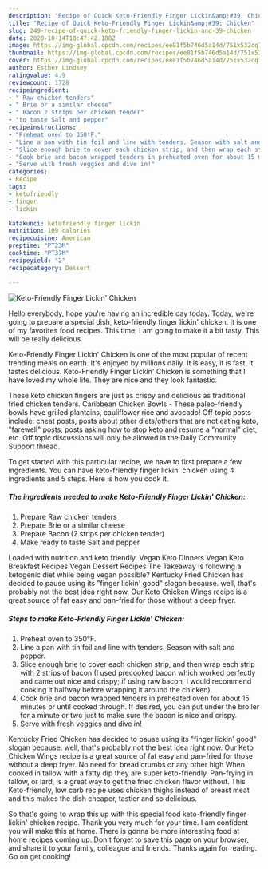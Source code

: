 ```yaml
---
description: "Recipe of Quick Keto-Friendly Finger Lickin&amp;#39; Chicken"
title: "Recipe of Quick Keto-Friendly Finger Lickin&amp;#39; Chicken"
slug: 249-recipe-of-quick-keto-friendly-finger-lickin-and-39-chicken
date: 2020-10-14T18:47:42.188Z
image: https://img-global.cpcdn.com/recipes/ee81f5b746d5a14d/751x532cq70/keto-friendly-finger-lickin-chicken-recipe-main-photo.jpg
thumbnail: https://img-global.cpcdn.com/recipes/ee81f5b746d5a14d/751x532cq70/keto-friendly-finger-lickin-chicken-recipe-main-photo.jpg
cover: https://img-global.cpcdn.com/recipes/ee81f5b746d5a14d/751x532cq70/keto-friendly-finger-lickin-chicken-recipe-main-photo.jpg
author: Esther Lindsey
ratingvalue: 4.9
reviewcount: 1728
recipeingredient:
- " Raw chicken tenders"
- " Brie or a similar cheese"
- " Bacon 2 strips per chicken tender"
- "to taste Salt and pepper"
recipeinstructions:
- "Preheat oven to 350°F."
- "Line a pan with tin foil and line with tenders. Season with salt and pepper."
- "Slice enough brie to cover each chicken strip, and then wrap each strip with 2 strips of bacon (I used precooked bacon which worked perfectly and came out nice and crispy; if using raw bacon, I would recommend cooking it halfway before wrapping it around the chicken)."
- "Cook brie and bacon wrapped tenders in preheated oven for about 15 minutes or until cooked through. If desired, you can put under the broiler for a minute or two just to make sure the bacon is nice and crispy."
- "Serve with fresh veggies and dive in!"
categories:
- Recipe
tags:
- ketofriendly
- finger
- lickin

katakunci: ketofriendly finger lickin 
nutrition: 109 calories
recipecuisine: American
preptime: "PT23M"
cooktime: "PT37M"
recipeyield: "2"
recipecategory: Dessert

---
```



![Keto-Friendly Finger Lickin&#39; Chicken](https://img-global.cpcdn.com/recipes/ee81f5b746d5a14d/751x532cq70/keto-friendly-finger-lickin-chicken-recipe-main-photo.jpg)

Hello everybody, hope you're having an incredible day today. Today, we're going to prepare a special dish, keto-friendly finger lickin&#39; chicken. It is one of my favorites food recipes. This time, I am going to make it a bit tasty. This will be really delicious.

Keto-Friendly Finger Lickin&#39; Chicken is one of the most popular of recent trending meals on earth. It's enjoyed by millions daily. It is easy, it is fast, it tastes delicious. Keto-Friendly Finger Lickin&#39; Chicken is something that I have loved my whole life. They are nice and they look fantastic.

These keto chicken fingers are just as crispy and delicious as traditional fried chicken tenders. Caribbean Chicken Bowls - These paleo-friendly bowls have grilled plantains, cauliflower rice and avocado! Off topic posts include: cheat posts, posts about other diets/others that are not eating keto, &#34;farewell&#34; posts, posts asking how to stop keto and resume a &#34;normal&#34; diet, etc. Off topic discussions will only be allowed in the Daily Community Support thread.


To get started with this particular recipe, we have to first prepare a few ingredients. You can have keto-friendly finger lickin&#39; chicken using 4 ingredients and 5 steps. Here is how you cook it.

<!--inarticleads1-->

##### The ingredients needed to make Keto-Friendly Finger Lickin&#39; Chicken:

1. Prepare  Raw chicken tenders
1. Prepare  Brie or a similar cheese
1. Prepare  Bacon (2 strips per chicken tender)
1. Make ready to taste Salt and pepper


Loaded with nutrition and keto friendly. Vegan Keto Dinners Vegan Keto Breakfast Recipes Vegan Dessert Recipes The Takeaway Is following a ketogenic diet while being vegan possible? Kentucky Fried Chicken has decided to pause using its &#34;finger lickin&#39; good&#34; slogan because. well, that&#39;s probably not the best idea right now. Our Keto Chicken Wings recipe is a great source of fat easy and pan-fried for those without a deep fryer. 

<!--inarticleads2-->

##### Steps to make Keto-Friendly Finger Lickin&#39; Chicken:

1. Preheat oven to 350°F.
1. Line a pan with tin foil and line with tenders. Season with salt and pepper.
1. Slice enough brie to cover each chicken strip, and then wrap each strip with 2 strips of bacon (I used precooked bacon which worked perfectly and came out nice and crispy; if using raw bacon, I would recommend cooking it halfway before wrapping it around the chicken).
1. Cook brie and bacon wrapped tenders in preheated oven for about 15 minutes or until cooked through. If desired, you can put under the broiler for a minute or two just to make sure the bacon is nice and crispy.
1. Serve with fresh veggies and dive in!


Kentucky Fried Chicken has decided to pause using its &#34;finger lickin&#39; good&#34; slogan because. well, that&#39;s probably not the best idea right now. Our Keto Chicken Wings recipe is a great source of fat easy and pan-fried for those without a deep fryer. No need for bread crumbs or any other high When cooked in tallow with a fatty dip they are super keto-friendly. Pan-frying in tallow, or lard, is a great way to get the fried chicken flavor without. This Keto-friendly, low carb recipe uses chicken thighs instead of breast meat and this makes the dish cheaper, tastier and so delicious. 

So that's going to wrap this up with this special food keto-friendly finger lickin&#39; chicken recipe. Thank you very much for your time. I am confident you will make this at home. There is gonna be more interesting food at home recipes coming up. Don't forget to save this page on your browser, and share it to your family, colleague and friends. Thanks again for reading. Go on get cooking!
